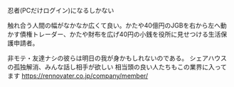 
忍者(PCだけログイン)になるしかない

触れ合う人間の幅がなかなか広くて良い。かたや40億円のJGBを右から左へ動かす債権トレーダー、かたや財布を広げ40円の小銭を役所に見せつける生活保護申請者。

非モテ・友達ナシの彼らは明日の我が身かもしれないのである。
シェアハウスの孤独解消、みんな話し相手が欲しい
相当頭の良い人たちもこの業界に入ってます
https://rennovater.co.jp/company/member/
